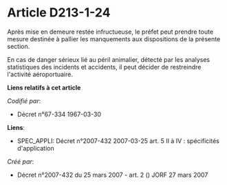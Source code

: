 # Article D213-1-24

Après mise en demeure restée infructueuse, le préfet peut prendre toute mesure destinée à pallier les manquements aux
dispositions de la présente section.

En cas de danger sérieux lié au péril animalier, détecté par les analyses statistiques des incidents et accidents, il peut
décider de restreindre l'activité aéroportuaire.

**Liens relatifs à cet article**

_Codifié par_:

  - Décret n°67-334 1967-03-30

**Liens**:

  - SPEC_APPLI: Décret n°2007-432 2007-03-25 art. 5 II à IV : spécificités d'application

_Créé par_:

  - Décret n°2007-432 du 25 mars 2007 - art. 2 () JORF 27 mars 2007
